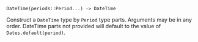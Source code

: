 ```
DateTime(periods::Period...) -> DateTime
```

Construct a `DateTime` type by `Period` type parts. Arguments may be in any order. DateTime parts not provided will default to the value of `Dates.default(period)`.
